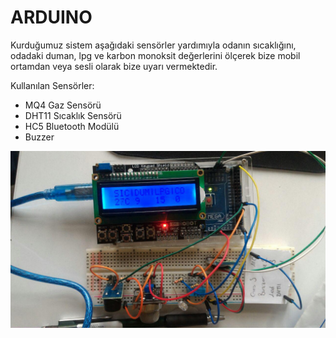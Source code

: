 # ARDUINO

Kurduğumuz sistem aşağıdaki sensörler yardımıyla odanın sıcaklığını, odadaki duman, lpg ve karbon monoksit değerlerini ölçerek bize mobil ortamdan veya sesli olarak bize uyarı vermektedir.

Kullanılan Sensörler:
- MQ4 Gaz Sensörü
- DHT11 Sıcaklık Sensörü
- HC5 Bluetooth Modülü
- Buzzer

![oda-kontrol-sistemi-arduino](Arduino/photo_2017-11-22_21-26-17.jpg)
